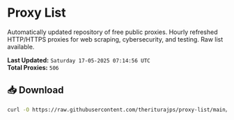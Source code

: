 # Proxy List

Automatically updated repository of free public proxies. Hourly refreshed HTTP/HTTPS proxies for web scraping, cybersecurity, and testing. Raw list available.

**Last Updated:** `Saturday 17-05-2025 07:14:56 UTC`  
**Total Proxies:** `506`

## 📥 Download
```bash
curl -O https://raw.githubusercontent.com/theriturajps/proxy-list/main/proxies.txt
